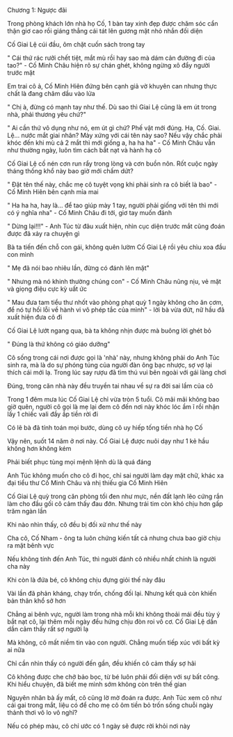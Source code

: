 




Chương 1: Ngược đãi


Trong phòng khách lớn nhà họ Cố, 1 bàn tay xinh đẹp được chăm sóc cẩn thận giơ cao rồi giáng thẳng cái tát lên gương mặt nhỏ nhắn đối diện

Cố Giai Lệ cúi đầu, ôm chặt cuốn sách trong tay

" Cái thứ rác rưởi chết tiệt, mắt mù rồi hay sao mà dám cản đường đi của tao?" - Cố Minh Châu hiện rõ sự chán ghét, không ngừng xô đẩy người trước mặt

Em trai cô ả, Cố Minh Hiên đứng bên cạnh giả vờ khuyên can nhưng thực chất là đang châm dầu vào lửa

" Chị à, đừng có mạnh tay như thế. Dù sao thì Giai Lệ cũng là em út trong nhà, phải thương yêu chứ?"

" Ai cần thứ vô dụng như nó, em út gì chứ? Phế vật mới đúng. Ha, Cố. Giai. Lệ... nước mắt giai nhân? Mày xứng với cái tên này sao? Nếu vậy chắc phải khóc đến khi mù cả 2 mắt thì mới giống a, ha ha ha" - Cố Minh Châu vẫn như thường ngày, luôn tìm cách bắt nạt và hành hạ cô

Cố Giai Lệ cố nén cơn run rẩy trong lòng và cơn buồn nôn. Rốt cuộc ngày tháng thống khổ này bao giờ mới chấm dứt?

" Đặt tên thế này, chắc mẹ cô tuyệt vọng khi phải sinh ra cô biết là bao" - Cố Minh Hiên bên cạnh mỉa mai

" Ha ha ha, hay là... để tao giúp mày 1 tay, người phải giống với tên thì mới có ý nghĩa nha" - Cố Minh Châu đi tới, giơ tay muốn đánh

" Dừng lại!!!" - Anh Túc từ đâu xuất hiện, nhìn cục diện trước mắt cũng đoán được đã xảy ra chuyện gì

Bà ta tiến đến chỗ con gái, không quên lườm Cố Giai Lệ rồi yêu chìu xoa đầu con mình

" Mẹ đã nói bao nhiêu lần, đừng có đánh lên mặt"

" Nhưng mà nó khinh thường chúng con" - Cố Minh Châu nũng nịu, vẻ mặt và giọng điệu cực kỳ uất ức

" Mau đưa tam tiểu thư nhốt vào phòng phạt quỳ 1 ngày không cho ăn cơm, để nó tự hối lỗi về hành vi vô phép tắc của mình" - lời bà vừa dứt, nữ hầu đã xuất hiện đưa cô đi

Cố Giai Lệ lướt ngang qua, bà ta không nhịn được mà buông lời ghét bỏ

" Đúng là thứ không có giáo dưỡng"

Cô sống trong cái nơi được gọi là 'nhà' này, nhưng không phải do Anh Túc sinh ra, mà là do sự phóng túng của người đàn ông bạc nhược, sợ vợ lại thích cái mới lạ. Trong lúc say rượu đã tìm thú vui bên ngoài với gái làng chơi

Đúng, trong căn nhà này đều truyền tai nhau về sự ra đời sai lầm của cô

Trong 1 đêm mưa lúc Cố Giai Lệ chỉ vừa tròn 5 tuổi. Cô mãi mãi không bao giờ quên, người cô gọi là mẹ lại đem cô đến nơi này khóc lóc ầm ĩ rồi nhận lấy 1 chiếc vali đầy ắp tiền rời đi

Có lẽ bà đã tính toán mọi bước, dùng cô uy hiếp tống tiền nhà họ Cố

Vậy nên, suốt 14 năm ở nơi này. Cố Giai Lệ được nuôi dạy như 1 kẻ hầu không hơn không kém

Phải biết phục tùng mọi mệnh lệnh dù là quá đáng

Anh Túc không muốn cho cô đi học, chỉ sai người làm dạy mặt chữ, khác xa đại tiểu thư Cố Minh Châu và nhị thiếu gia Cố Minh Hiên

Cố Giai Lệ quỳ trong căn phòng tối đen như mực, nền đất lạnh lẽo cứng rắn làm cho đầu gối cô cảm thấy đau đớn. Nhưng trái tim còn khó chịu hơn gấp trăm ngàn lần

Khi nào nhìn thấy, cô đều bị đối xử như thế này

Cha cô, Cố Nham - ông ta luôn chứng kiến tất cả nhưng chưa bao giờ chịu ra mặt bênh vực

Nếu không tính đến Anh Túc, thì người đánh cô nhiều nhất chính là người cha này

Khi còn là đứa bé, cô không chịu đựng giỏi thế này đâu

Vài lần đã phản kháng, chạy trốn, chống đối lại. Nhưng kết quả còn khiến bản thân khổ sở hơn

Chẳng ai bênh vực, người làm trong nhà mỗi khi không thoải mái đều tùy ý bắt nạt cô, lại thêm mỗi ngày đều hứng chịu đòn roi vô cơ. Cố Giai Lệ dần dần cảm thấy rất sợ người lạ

Mà không, cô mất niềm tin vào con người. Chẳng muốn tiếp xúc với bất kỳ ai nữa

Chỉ cần nhìn thấy có người đến gần, đều khiến cô cảm thấy sợ hãi

Cô không được che chở bảo bọc, từ bé luôn phải đối diện với sự bất công. Khi hiểu chuyện, đã biết mẹ mình sớm không còn trên thế gian

Nguyên nhân bà ấy mất, cô cũng lờ mờ đoán ra được. Anh Túc xem cô như cái gai trong mắt, liệu có để cho mẹ cô ôm tiền bỏ trốn sống chuỗi ngày thảnh thơi vô lo vô nghĩ?

Nếu có phép màu, cô chỉ ước có 1 ngày sẽ được rời khỏi nơi này




